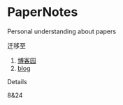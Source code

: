 # PaperNotes
Personal understanding about papers

迁移至
1. [博客园](https://www.cnblogs.com/xiangs/)
2. [blog](https://stonecutterx.github.io/)

Details

8&24
